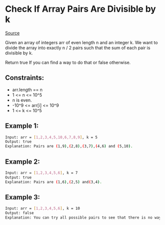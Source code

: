 # Check If Array Pairs Are Divisible by k
[Source](https://leetcode.com/problems/check-if-array-pairs-are-divisible-by-k/)

Given an array of integers arr of even length n and an integer k.
We want to divide the array into exactly n / 2 pairs such that the sum of each pair is divisible by k.

Return true If you can find a way to do that or false otherwise.

## Constraints:

 - arr.length == n
 - 1 <= n <= 10^5
 - n is even.
 - -10^9 <= arr[i] <= 10^9
 - 1 <= k <= 10^5

## Example 1:
```sh
Input: arr = [1,2,3,4,5,10,6,7,8,9], k = 5
Output: true
Explanation: Pairs are (1,9),(2,8),(3,7),(4,6) and (5,10).
```

## Example 2:
```sh
Input: arr = [1,2,3,4,5,6], k = 7
Output: true
Explanation: Pairs are (1,6),(2,5) and(3,4).
```

## Example 3:
```sh
Input: arr = [1,2,3,4,5,6], k = 10
Output: false
Explanation: You can try all possible pairs to see that there is no way to divide arr into 3 pairs each with sum divisible by 10.
```